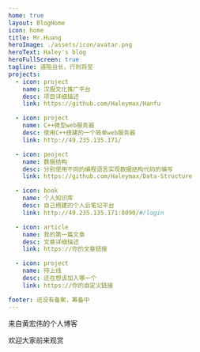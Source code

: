 ```yaml
---
home: true
layout: BlogHome
icon: home
title: Mr.Huang
heroImage: ./assets/icon/avatar.png
heroText: Haley's blog
heroFullScreen: true
tagline: 道阻且长，行则将至
projects:
  - icon: project
    name: 汉服文化推广平台
    desc: 项目详细描述
    link: https://github.com/Haleymax/Hanfu

  - icon: project
    name: C++微型web服务器
    desc: 使用C++搭建的一个简单web服务器
    link: http://49.235.135.171/

  - icon: peoject
    name: 数据结构
    desc: 分别使用不同的编程语言实现数据结构代码的编写
    link: https://github.com/Haleymax/Data-Structure

  - icon: book
    name: 个人知识库
    desc: 自己搭建的个人云笔记平台
    link: http://49.235.135.171:8090/#/login

  - icon: article
    name: 我的第一篇文章
    desc: 文章详细描述
    link: https://你的文章链接

  - icon: project
    name: 待上线
    desc: 还在想该加入哪一个
    link: https://你的自定义链接

footer: 还没有备案，筹备中
---
```


来自黄宏伟的个人博客

欢迎大家前来观赏


